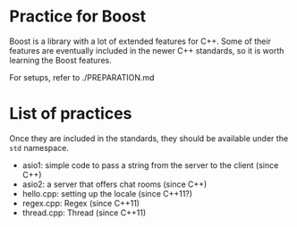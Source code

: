 # Practice for Boost

Boost is a library with a lot of extended features for C++. Some of their features are eventually included in the newer C++ standards, so it is worth learning the Boost features.

For setups, refer to ./PREPARATION.md

# List of practices

Once they are included in the standards, they should be available under the `std` namespace.

- asio1: simple code to pass a string from the server to the client (since C++)
- asio2: a server that offers chat rooms (since C++)
- hello.cpp: setting up the locale (since C++11?)
- regex.cpp: Regex (since C++11)
- thread.cpp: Thread (since C++11)

